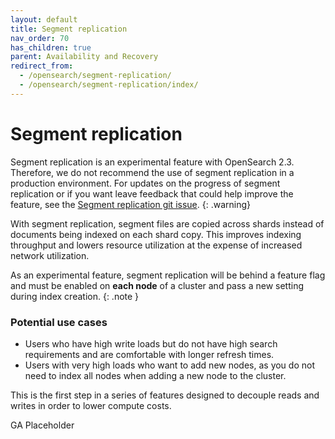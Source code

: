 ```yaml
---
layout: default
title: Segment replication 
nav_order: 70
has_children: true
parent: Availability and Recovery
redirect_from:
  - /opensearch/segment-replication/
  - /opensearch/segment-replication/index/
---
```


# Segment replication

Segment replication is an experimental feature with OpenSearch 2.3. Therefore, we do not recommend the use of segment replication in a production environment. For updates on the progress of segment replication or if you want leave feedback that could help improve the feature, see the [Segment replication git issue](https://github.com/opensearch-project/OpenSearch/issues/2194). 
{: .warning}

With segment replication, segment files are copied across shards instead of documents being indexed on each shard copy. This improves indexing throughput and lowers resource utilization at the expense of increased network utilization.

As an experimental feature, segment replication will be behind a feature flag and must be enabled on **each node** of a cluster and pass a new setting during index creation.
{: .note }

### Potential use cases

- Users who have high write loads but do not have high search requirements and are comfortable with longer refresh times.
- Users with very high loads who want to add new nodes, as you do not need to index all nodes when adding a new node to the cluster.

This is the first step in a series of features designed to decouple reads and writes in order to lower compute costs.

GA Placeholder